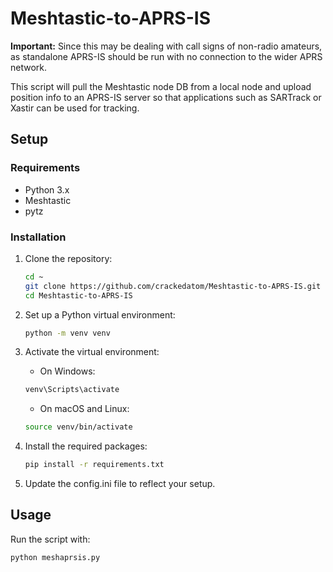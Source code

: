 # Meshtastic-to-APRS-IS
 
**Important:** Since this may be dealing with call signs of non-radio amateurs, as standalone APRS-IS should be run with no connection to the wider APRS network.

This script will pull the Meshtastic node DB from a local node and upload position info to an APRS-IS server so that applications such as SARTrack or Xastir can be used for tracking.

## Setup

### Requirements

- Python 3.x
- Meshtastic
- pytz

### Installation
1. Clone the repository:
   
   ```sh
   cd ~
   git clone https://github.com/crackedatom/Meshtastic-to-APRS-IS.git
   cd Meshtastic-to-APRS-IS
   ```

2. Set up a Python virtual environment:  
   
   ```sh
   python -m venv venv
   ```

3. Activate the virtual environment:  
   
   - On Windows:  
   
   ```sh
   venv\Scripts\activate  
   ```
   
   - On macOS and Linux:
   
   ```sh
   source venv/bin/activate
   ```

4. Install the required packages:  
   
   ```sh
   pip install -r requirements.txt
   ```

5. Update the config.ini file to reflect your setup.

## Usage


Run the script with:

```sh
python meshaprsis.py
```